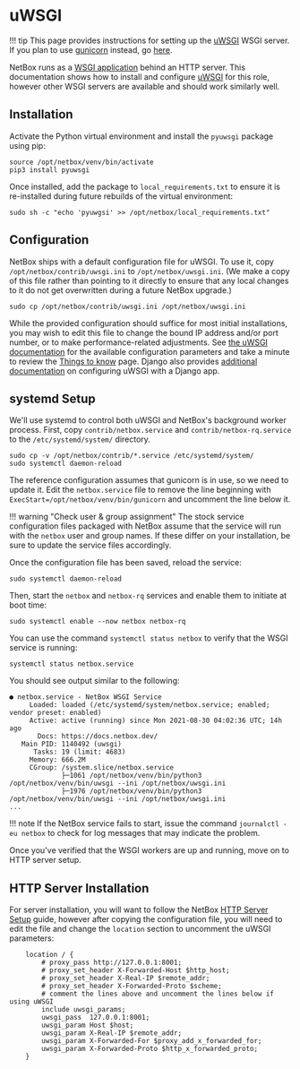 # uWSGI

!!! tip
    This page provides instructions for setting up the [uWSGI](https://uwsgi-docs.readthedocs.io/) WSGI server. If you plan to use [gunicorn](http://gunicorn.org/) instead, go [here](./4a-gunicorn.md).

NetBox runs as a [WSGI application](https://en.wikipedia.org/wiki/Web_Server_Gateway_Interface) behind an HTTP server. This documentation shows how to install and configure [uWSGI](https://uwsgi-docs.readthedocs.io/en/latest/) for this role, however other WSGI servers are available and should work similarly well.

## Installation

Activate the Python virtual environment and install the `pyuwsgi` package using pip:

```no-highlight
source /opt/netbox/venv/bin/activate
pip3 install pyuwsgi
```

Once installed, add the package to `local_requirements.txt` to ensure it is re-installed during future rebuilds of the virtual environment:

```no-highlight
sudo sh -c "echo 'pyuwgsi' >> /opt/netbox/local_requirements.txt"
```

## Configuration

NetBox ships with a default configuration file for uWSGI. To use it, copy `/opt/netbox/contrib/uwsgi.ini` to `/opt/netbox/uwsgi.ini`. (We make a copy of this file rather than pointing to it directly to ensure that any local changes to it do not get overwritten during a future NetBox upgrade.)

```no-highlight
sudo cp /opt/netbox/contrib/uwsgi.ini /opt/netbox/uwsgi.ini
```

While the provided configuration should suffice for most initial installations, you may wish to edit this file to change the bound IP address and/or port number, or to make performance-related adjustments. See [the uWSGI documentation](https://uwsgi-docs-additions.readthedocs.io/en/latest/Options.html) for the available configuration parameters and take a minute to review the [Things to know](https://uwsgi-docs.readthedocs.io/en/latest/ThingsToKnow.html) page. Django also provides [additional documentation](https://docs.djangoproject.com/en/5.0/howto/deployment/wsgi/uwsgi/) on configuring uWSGI with a Django app.

## systemd Setup

We'll use systemd to control both uWSGI and NetBox's background worker process. First, copy `contrib/netbox.service` and `contrib/netbox-rq.service` to the `/etc/systemd/system/` directory.

```no-highlight
sudo cp -v /opt/netbox/contrib/*.service /etc/systemd/system/
sudo systemctl daemon-reload
```

The reference configuration assumes that gunicorn is in use, so we need to update it. Edit the `netbox.service` file to remove the line beginning with `ExecStart=/opt/netbox/venv/bin/gunicorn` and uncomment the line below it.

!!! warning "Check user & group assignment"
    The stock service configuration files packaged with NetBox assume that the service will run with the `netbox` user and group names. If these differ on your installation, be sure to update the service files accordingly.

Once the configuration file has been saved, reload the service:

```no-highlight
sudo systemctl daemon-reload
```

Then, start the `netbox` and `netbox-rq` services and enable them to initiate at boot time:

```no-highlight
sudo systemctl enable --now netbox netbox-rq
```

You can use the command `systemctl status netbox` to verify that the WSGI service is running:

```no-highlight
systemctl status netbox.service
```

You should see output similar to the following:

```no-highlight
● netbox.service - NetBox WSGI Service
     Loaded: loaded (/etc/systemd/system/netbox.service; enabled; vendor preset: enabled)
     Active: active (running) since Mon 2021-08-30 04:02:36 UTC; 14h ago
       Docs: https://docs.netbox.dev/
   Main PID: 1140492 (uwsgi)
      Tasks: 19 (limit: 4683)
     Memory: 666.2M
     CGroup: /system.slice/netbox.service
             ├─1061 /opt/netbox/venv/bin/python3 /opt/netbox/venv/bin/uwsgi --ini /opt/netbox/uwsgi.ini
             ├─1976 /opt/netbox/venv/bin/python3 /opt/netbox/venv/bin/uwsgi --ini /opt/netbox/uwsgi.ini
...
```

!!! note
    If the NetBox service fails to start, issue the command `journalctl -eu netbox` to check for log messages that may indicate the problem.

Once you've verified that the WSGI workers are up and running, move on to HTTP server setup.

## HTTP Server Installation

For server installation, you will want to follow the NetBox [HTTP Server Setup](5-http-server.md) guide, however after copying the configuration file, you will need to edit the file and change the `location` section to uncomment the uWSGI parameters:

```no-highlight
    location / {
        # proxy_pass http://127.0.0.1:8001;
        # proxy_set_header X-Forwarded-Host $http_host;
        # proxy_set_header X-Real-IP $remote_addr;
        # proxy_set_header X-Forwarded-Proto $scheme;
        # comment the lines above and uncomment the lines below if using uWSGI
        include uwsgi_params;
        uwsgi_pass  127.0.0.1:8001;
        uwsgi_param Host $host;
        uwsgi_param X-Real-IP $remote_addr;
        uwsgi_param X-Forwarded-For $proxy_add_x_forwarded_for;
        uwsgi_param X-Forwarded-Proto $http_x_forwarded_proto;
    }
```
